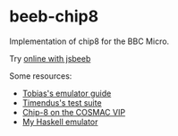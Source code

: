 # beeb-chip8

Implementation of chip8 for the BBC Micro.

Try [online with jsbeeb](https://nick-chapman.github.io/beeb-chip8)

Some resources:
- [Tobias's emulator guide](https://tobiasvl.github.io/blog/write-a-chip-8-emulator)
- [Timendus's test suite](https://github.com/Timendus/chip8-test-suite)
- [Chip-8 on the COSMAC VIP](https://www.laurencescotford.net/2020/07/25/chip-8-on-the-cosmac-vip-index/)
- [My Haskell emulator](https://github.com/Nick-Chapman/chip8)
